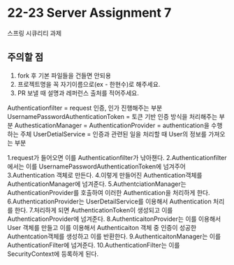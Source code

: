 # 22-23 Server Assignment 7

스프링 시큐리티 과제

## 주의할 점

1. fork 후 기본 파일들을 건들면 안되용
2. 프로젝트명을 꼭 자기이름으로(ex - 한현수)로 해주세요.
3. PR 보낼 때 설명과 레퍼런스 출처를 적어주세요.

Authenticationfilter = request 인증, 인가 진행해주는 부분
UsernamePasswordAuthenticationToken = 토큰 기반 인증 방식을 처리해주는 부분
AuthesticationManager = 
AuthenticationProvider = authentication을 수행하는 주체
UserDetialService = 인증과 관련된 일을 처리할 때 User의 정보를 가져오는 부분



1.request가 들어오면 이를 Authenticationfilter가 낚아챈다.
2.Authenticationfilter에서는 이를 UsernamePasswordAuthenticationToken에 넘겨주어
3.Authentication 객체로 만든다.
4.이렇게 만들어진 Authentication객체를 AuthenticationManager에 넘겨준다.
5.AuthentciationManager는 AuthenticationProvider를 호출하여 이러한 Authentication을 처리하게 한다.
6.AuthenticationProvider는 UserDetailService를 이용해서 Authentication 처리를 한다.
7.처리하게 되면 AuthenticationToken이 생성되고 이를 AuthenticationProvider에 넘겨준다.
8.AuthenticaitonProvider는 이를 이용해서 User 객체를 만들고 이를 이용해서 Authenticaiton 객체 중 인증이 성공한 Authentcation객체를 생성하고 이를 반환한다.
9.AuthenticaitonManager는 이를 AuthenticationFilter에 넘겨준다.
10.AuthenticationFilter는 이를 SecurityContext에 등록하게 된다.
